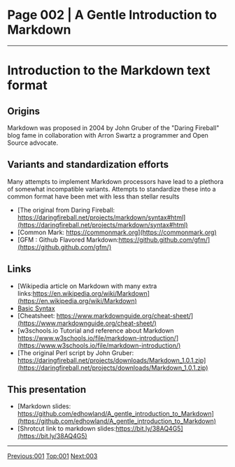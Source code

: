 # Page 002 | A Gentle Introduction to Markdown
***

# Introduction to the Markdown text format

## Origins

Markdown was proposed in 2004 by John Gruber of the "Daring Fireball" blog fame
in collaboration with Arron Swartz a programmer and Open Source advocate.

## Variants and standardization efforts

Many attempts to implement Markdown processors have lead to a plethora of
somewhat incompatible variants. Attempts to standardize these into a common
format have been met with less than stellar results

-  [The original from Daring Fireball: https://daringfireball.net/projects/markdown/syntax#html](https://daringfireball.net/projects/markdown/syntax#html)
- [Common Mark: https://commonmark.org](https://commonmark.org)
- [GFM : Github Flavored Markdown:https://github.github.com/gfm/](https://github.github.com/gfm/)



## Links

- [Wikipedia article on Markdown with many extra links:https://en.wikipedia.org/wiki/Markdown](https://en.wikipedia.org/wiki/Markdown)
- [Basic Syntax](https://www.markdownguide.org/basic-syntax/)
- [Cheatsheet: https://www.markdownguide.org/cheat-sheet/](https://www.markdownguide.org/cheat-sheet/)
- [w3schools.io Tutorial and reference about Markdown https://www.w3schools.io/file/markdown-introduction/](https://www.w3schools.io/file/markdown-introduction/)
- [The original Perl script by John Gruber: https://daringfireball.net/projects/downloads/Markdown_1.0.1.zip](https://daringfireball.net/projects/downloads/Markdown_1.0.1.zip)

## This presentation

- [Markdown slides: https://github.com/edhowland/A_gentle_introduction_to_Markdown](https://github.com/edhowland/A_gentle_introduction_to_Markdown)
- [Shrotcut link to markdown slides:https://bit.ly/38AQ4G5](https://bit.ly/38AQ4G5)

***

[Previous:001](001-intro_bio.md) [Top:001](001-intro_bio.md) [Next:003](003-blocks_vs_spans.html)
